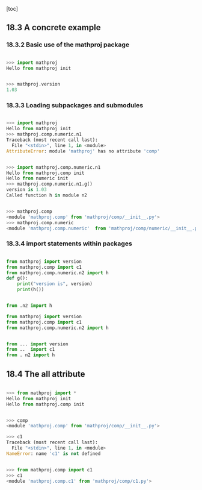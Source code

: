 [toc]

## 18.3 A concrete example
### 18.3.2 Basic use of the mathproj package
```python

>>> import mathproj
Hello from mathproj init


>>> mathproj.version
1.03

```
### 18.3.3 Loading subpackages and submodules
```python

>>> import mathproj
Hello from mathproj init
>>> mathproj.comp.numeric.n1
Traceback (most recent call last):
  File "<stdin>", line 1, in <module>
AttributeError: module 'mathproj' has no attribute 'comp'


>>> import mathproj.comp.numeric.n1
Hello from mathproj.comp init
Hello from numeric init
>>> mathproj.comp.numeric.n1.g()
version is 1.03
Called function h in module n2


>>> mathproj.comp
<module 'mathproj.comp' from 'mathproj/comp/__init__.py'>
>>> mathproj.comp.numeric
<module 'mathproj.comp.numeric'  from 'mathproj/comp/numeric/__init__.py'>

```
### 18.3.4 import statements within packages
```python

from mathproj import version
from mathproj.comp import c1
from mathproj.comp.numeric.n2 import h
def g():
    print("version is", version)
    print(h())


from .n2 import h

from mathproj import version
from mathproj.comp import c1
from mathproj.comp.numeric.n2 import h


from ... import version
from ..  import c1
from . n2 import h

```
## 18.4 The __all__ attribute
```python

>>> from mathproj import *
Hello from mathproj init
Hello from mathproj.comp init


>>> comp
<module 'mathproj.comp' from 'mathproj/comp/__init__.py'>

>>> c1
Traceback (most recent call last):
  File "<stdin>", line 1, in <module>
NameError: name 'c1' is not defined


>>> from mathproj.comp import c1
>>> c1
<module 'mathproj.comp.c1' from 'mathproj/comp/c1.py'>


```